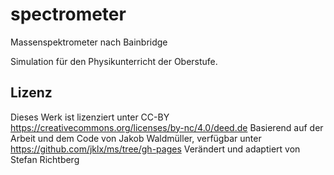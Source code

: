 # spectrometer
Massenspektrometer nach Bainbridge

Simulation für den Physikunterricht der Oberstufe.

## Lizenz ##
Dieses Werk ist lizenziert unter CC-BY https://creativecommons.org/licenses/by-nc/4.0/deed.de
Basierend auf der Arbeit und dem Code von Jakob Waldmüller, verfügbar unter https://github.com/jklx/ms/tree/gh-pages
Verändert und adaptiert von Stefan Richtberg
